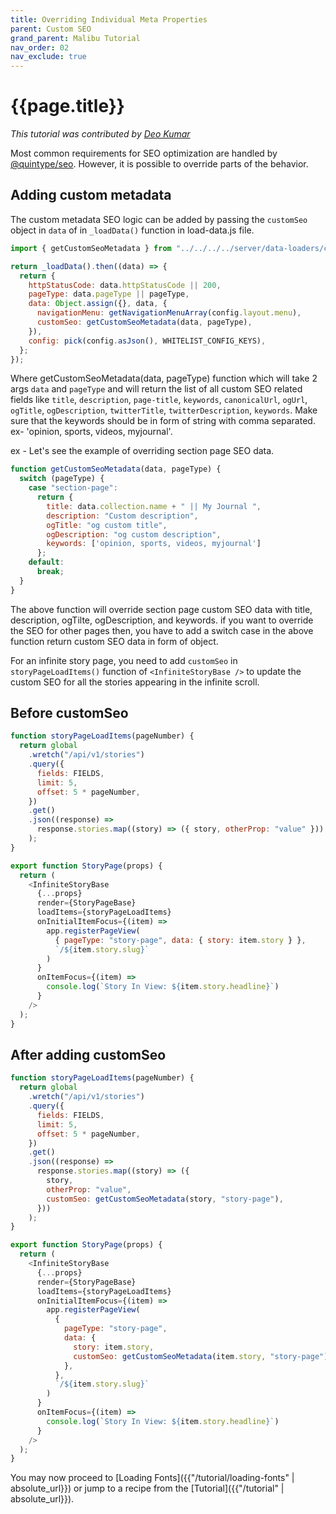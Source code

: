 ```yaml
---
title: Overriding Individual Meta Properties
parent: Custom SEO
grand_parent: Malibu Tutorial
nav_order: 02
nav_exclude: true
---
```


# {{page.title}}

_This tutorial was contributed by [Deo Kumar](https://www.linkedin.com/in/deo-kumar)_

Most common requirements for SEO optimization are handled by [@quintype/seo](https://developers.quintype.com/quintype-node-seo/). However, it is possible to override parts of the behavior.

## Adding custom metadata

The custom metadata SEO logic can be added by passing the `customSeo` object in `data` of in `_loadData()` function in load-data.js file.

```javascript
import { getCustomSeoMetadata } from "../../../../server/data-loaders/custom-seo";

return _loadData().then((data) => {
  return {
    httpStatusCode: data.httpStatusCode || 200,
    pageType: data.pageType || pageType,
    data: Object.assign({}, data, {
      navigationMenu: getNavigationMenuArray(config.layout.menu),
      customSeo: getCustomSeoMetadata(data, pageType),
    }),
    config: pick(config.asJson(), WHITELIST_CONFIG_KEYS),
  };
});

```
Where getCustomSeoMetadata(data, pageType) function which will take 2 args `data` and `pageType` and will return the list of all custom SEO related fields like `title`, `description`, `page-title`, `keywords`, `canonicalUrl`, `ogUrl`, `ogTitle`, `ogDescription`, `twitterTitle`, `twitterDescription`, `keywords`. Make sure that the keywords should be in form of string with comma separated. ex- 'opinion, sports, videos, myjournal'.

ex - Let's see the example of overriding section page SEO data.

```javascript
function getCustomSeoMetadata(data, pageType) {
  switch (pageType) {
    case "section-page":
      return {
        title: data.collection.name + " || My Journal ",
        description: "Custom description",
        ogTitle: "og custom title",
        ogDescription: "og custom description",
        keywords: ['opinion, sports, videos, myjournal']
      };
    default:
      break;
  }
}
```
The above function will override section page custom SEO data with title, description, ogTilte, ogDescription, and keywords. if you want to override the SEO for other pages then, you have to add a switch case in the above function return custom SEO data in form of object.
 
 For an infinite story page, you need to add `customSeo` in `storyPageLoadItems()` function of `<InfiniteStoryBase />` to update the custom SEO for all the stories appearing in the infinite scroll.

## Before customSeo

```javascript
function storyPageLoadItems(pageNumber) {
  return global
    .wretch("/api/v1/stories")
    .query({
      fields: FIELDS,
      limit: 5,
      offset: 5 * pageNumber,
    })
    .get()
    .json((response) =>
      response.stories.map((story) => ({ story, otherProp: "value" }))
    );
}

export function StoryPage(props) {
  return (
    <InfiniteStoryBase
      {...props}
      render={StoryPageBase}
      loadItems={storyPageLoadItems}
      onInitialItemFocus={(item) =>
        app.registerPageView(
          { pageType: "story-page", data: { story: item.story } },
          `/${item.story.slug}`
        )
      }
      onItemFocus={(item) =>
        console.log(`Story In View: ${item.story.headline}`)
      }
    />
  );
}
```

## After adding customSeo

```javascript
function storyPageLoadItems(pageNumber) {
  return global
    .wretch("/api/v1/stories")
    .query({
      fields: FIELDS,
      limit: 5,
      offset: 5 * pageNumber,
    })
    .get()
    .json((response) =>
      response.stories.map((story) => ({
        story,
        otherProp: "value",
        customSeo: getCustomSeoMetadata(story, "story-page"),
      }))
    );
}

export function StoryPage(props) {
  return (
    <InfiniteStoryBase
      {...props}
      render={StoryPageBase}
      loadItems={storyPageLoadItems}
      onInitialItemFocus={(item) =>
        app.registerPageView(
          {
            pageType: "story-page",
            data: {
              story: item.story,
              customSeo: getCustomSeoMetadata(item.story, "story-page"),
            },
          },
          `/${item.story.slug}`
        )
      }
      onItemFocus={(item) =>
        console.log(`Story In View: ${item.story.headline}`)
      }
    />
  );
}
```

You may now proceed to [Loading Fonts]({{"/tutorial/loading-fonts" | absolute_url}}) or jump to a recipe from the [Tutorial]({{"/tutorial" | absolute_url}}).
